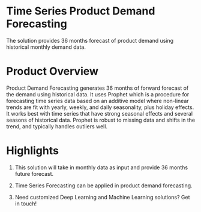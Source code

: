 # Time Series Product Demand Forecasting
The solution provides 36 months forecast of product demand using historical monthly demand data.

# Product Overview
Product Demand Forecasting generates 36 months of forward forecast of the demand using historical data. It uses Prophet which is a procedure for forecasting time series data based on an additive model where non-linear trends are fit with yearly, weekly, and daily seasonality, plus holiday effects. It works best with time series that have strong seasonal effects and several seasons of historical data. Prophet is robust to missing data and shifts in the trend, and typically handles outliers well.


# Highlights
1. This solution will take in monthly data as input and provide 36 months future forecast. 

2. Time Series Forecasting can be applied in product demand forecasting.

3. Need customized Deep Learning and Machine Learning solutions? Get in touch!
